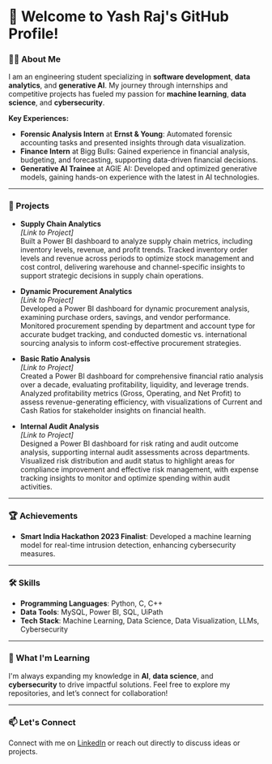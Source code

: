 # 👋 Welcome to Yash Raj's GitHub Profile!

### 👨‍💻 About Me

I am an engineering student specializing in **software development**, **data analytics**, and **generative AI**. My journey through internships and competitive projects has fueled my passion for **machine learning**, **data science**, and **cybersecurity**.

**Key Experiences:**
- **Forensic Analysis Intern** at **Ernst & Young**: Automated forensic accounting tasks and presented insights through data visualization.
- **Finance Intern** at Bigg Bulls: Gained experience in financial analysis, budgeting, and forecasting, supporting data-driven financial decisions.
- **Generative AI Trainee** at AGIE AI: Developed and optimized generative models, gaining hands-on experience with the latest in AI technologies.

---

### 🚀 Projects

- **Supply Chain Analytics**  
  *[Link to Project]*  
  Built a Power BI dashboard to analyze supply chain metrics, including inventory levels, revenue, and profit trends. Tracked inventory order levels and revenue across periods to optimize stock management and cost control, delivering warehouse and channel-specific insights to support strategic decisions in supply chain operations.

- **Dynamic Procurement Analytics**  
  *[Link to Project]*  
  Developed a Power BI dashboard for dynamic procurement analysis, examining purchase orders, savings, and vendor performance. Monitored procurement spending by department and account type for accurate budget tracking, and conducted domestic vs. international sourcing analysis to inform cost-effective procurement strategies.

- **Basic Ratio Analysis**  
  *[Link to Project]*  
  Created a Power BI dashboard for comprehensive financial ratio analysis over a decade, evaluating profitability, liquidity, and leverage trends. Analyzed profitability metrics (Gross, Operating, and Net Profit) to assess revenue-generating efficiency, with visualizations of Current and Cash Ratios for stakeholder insights on financial health.

- **Internal Audit Analysis**  
  *[Link to Project]*  
  Designed a Power BI dashboard for risk rating and audit outcome analysis, supporting internal audit assessments across departments. Visualized risk distribution and audit status to highlight areas for compliance improvement and effective risk management, with expense tracking insights to monitor and optimize spending within audit activities.

---

### 🏆 Achievements

- **Smart India Hackathon 2023 Finalist**: Developed a machine learning model for real-time intrusion detection, enhancing cybersecurity measures.

---

### 🛠️ Skills

- **Programming Languages**: Python, C, C++
- **Data Tools**: MySQL, Power BI, SQL, UiPath
- **Tech Stack**: Machine Learning, Data Science, Data Visualization, LLMs, Cybersecurity

---

### 🌱 What I'm Learning

I'm always expanding my knowledge in **AI**, **data science**, and **cybersecurity** to drive impactful solutions. Feel free to explore my repositories, and let’s connect for collaboration!

---

### 📫 Let's Connect

Connect with me on [LinkedIn](https://www.linkedin.com) or reach out directly to discuss ideas or projects.


